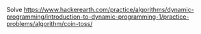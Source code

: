 Solve https://www.hackerearth.com/practice/algorithms/dynamic-programming/introduction-to-dynamic-programming-1/practice-problems/algorithm/coin-toss/
